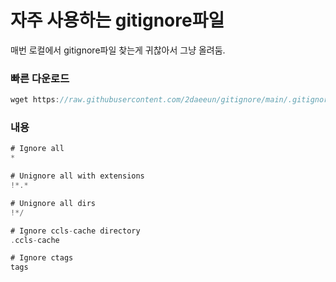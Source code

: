 # 자주 사용하는 gitignore파일
매번 로컬에서 gitignore파일 찾는게 귀찮아서 그냥 올려둠.

### 빠른 다운로드
```swift
wget https://raw.githubusercontent.com/2daeeun/gitignore/main/.gitignore
```
### 내용
```swift
# Ignore all
*

# Unignore all with extensions
!*.*

# Unignore all dirs
!*/

# Ignore ccls-cache directory
.ccls-cache

# Ignore ctags
tags
```
